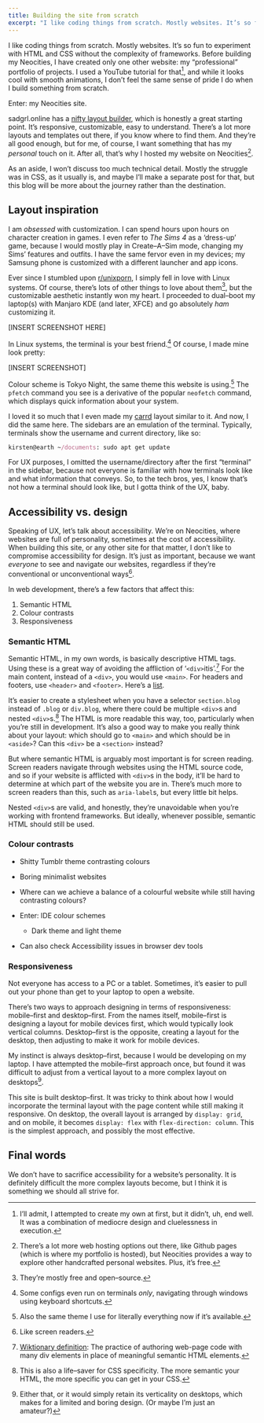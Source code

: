 ```yaml
---
title: Building the site from scratch
excerpt: "I like coding things from scratch. Mostly websites. It’s so fun to experiment with HTML and CSS without the complexity of frameworks…"
---
```


I like coding things from scratch. Mostly websites. It’s so fun to experiment with HTML and CSS without the complexity of frameworks. Before building my Neocities, I have created only one other website: my “professional” portfolio of projects. I used a YouTube tutorial for that[^1], and while it looks cool with smooth animations, I don’t feel the same sense of pride I do when I build something from scratch.

Enter: my Neocities site.

sadgrl.online has a [nifty layout builder](https://sadgrl.online/projects/layout-builder/), which is honestly a great starting point. It’s responsive, customizable, easy to understand. There’s a lot more layouts and templates out there, if you know where to find them. And they’re all good enough, but for me, of course, I want something that has my _personal_ touch on it. After all, that’s why I hosted my website on Neocities[^2].

As an aside, I won’t discuss too much technical detail. Mostly the struggle was in CSS, as it usually is, and maybe I’ll make a separate post for that, but this blog will be more about the journey rather than the destination.

## Layout inspiration

I am _obsessed_ with customization. I can spend hours upon hours on character creation in games. I even refer to _The Sims 4_ as a ‘dress-up’ game, because I would mostly play in Create–A–Sim mode, changing my Sims’ features and outfits. I have the same fervor even in my devices; my Samsung phone is customized with a different launcher and app icons.

Ever since I stumbled upon [r/unixporn](https://www.reddit.com/r/unixporn/), I simply fell in love with Linux systems. Of course, there’s lots of other things to love about them[^3], but the customizable aesthetic instantly won my heart. I proceeded to dual–boot my laptop(s) with Manjaro KDE (and later, XFCE) and go absolutely _ham_ customizing it.

[INSERT SCREENSHOT HERE]

In Linux systems, the terminal is your best friend.[^4] Of course, I made mine look pretty:

[INSERT SCREENSHOT]

Colour scheme is Tokyo Night, the same theme this website is using.[^5] The `pfetch` command you see is a derivative of the popular `neofetch` command, which displays quick information about your system.

I loved it so much that I even made my [carrd](https://cryoculus.carrd.co/) layout similar to it. And now, I did the same here. The sidebars are an emulation of the terminal. Typically, terminals show the username and current directory, like so:

```nix
kirsten@earth ~/documents: sudo apt get update
```

For UX purposes, I omitted the username/directory after the first “terminal” in the sidebar, because not everyone is familiar with how terminals look like and what information that conveys. So, to the tech bros, yes, I know that’s not how a terminal should look like, but I gotta think of the UX, baby.

## Accessibility vs. design

Speaking of UX, let’s talk about accessibility. We’re on Neocities, where websites are full of personality, sometimes at the cost of accessibility. When building this site, or any other site for that matter, I don’t like to compromise accessibility for design. It’s just as important, because we want _everyone_ to see and navigate our websites, regardless if they’re conventional or unconventional ways[^6].

In web development, there’s a few factors that affect this:

1. Semantic HTML
2. Colour contrasts
3. Responsiveness

### Semantic HTML

Semantic HTML, in my own words, is basically descriptive HTML tags. Using these is a great way of avoiding the affliction of ‘`<div>`itis’.[^7] For the main content, instead of a `<div>`, you would use `<main>`. For headers and footers, use `<header>` and `<footer>`. Here’s a [list](https://developer.mozilla.org/en-US/docs/Glossary/Semantics#semantic_elements).

It’s easier to create a stylesheet when you have a selector `section.blog` instead of `.blog` or `div.blog`, where there could be multiple `<div>`s and nested `<div>`s.[^8] The HTML is more readable this way, too, particularly when you’re still in development. It’s also a good way to make you really think about your layout: which should go to `<main>` and which should be in `<aside>`? Can this `<div>` be a `<section>` instead?

But where semantic HTML is arguably most important is for screen reading. Screen readers navigate through websites using the HTML source code, and so if your website is afflicted with `<div>`s in the body, it’ll be hard to determine at which part of the website you are in. There’s much more to screen readers than this, such as `aria-label`s, but every little bit helps.

Nested `<div>`s are valid, and honestly, they’re unavoidable when you’re working with frontend frameworks. But ideally, whenever possible, semantic HTML should still be used.

### Colour contrasts

- Shitty Tumblr theme contrasting colours
- Boring minimalist websites
- Where can we achieve a balance of a colourful website while still having contrasting colours?
- Enter: IDE colour schemes
  - Dark theme and light theme

- Can also check Accessibility issues in browser dev tools

### Responsiveness

Not everyone has access to a PC or a tablet. Sometimes, it’s easier to pull out your phone than get to your laptop to open a website.

There’s two ways to approach designing in terms of responsiveness: mobile–first and desktop–first. From the names itself, mobile–first is designing a layout for mobile devices first, which would typically look vertical columns. Desktop–first is the opposite, creating a layout for the desktop, then adjusting to make it work for mobile devices.

My instinct is always desktop–first, because I would be developing on my laptop. I have attempted the mobile–first approach once, but found it was difficult to adjust from a vertical layout to a more complex layout on desktops[^9].

This site is built desktop–first. It was tricky to think about how I would incorporate the terminal layout with the page content while still making it responsive. On desktop, the overall layout is arranged by `display: grid`, and on mobile, it becomes `display: flex` with `flex-direction: column`. This is the simplest approach, and possibly the most effective.

## Final words

We don’t have to sacrifice accessibility for a website’s personality. It is definitely difficult the more complex layouts become, but I think it is something we should all strive for.

[^1]: I’ll admit, I attempted to create my own at first, but it didn’t, uh, end well. It was a combination of mediocre design and cluelessness in execution.
[^2]: There’s a lot more web hosting options out there, like Github pages (which is where my portfolio is hosted), but Neocities provides a way to explore other handcrafted personal websites. Plus, it’s free.
[^3]: They’re mostly free and open–source.
[^4]: Some configs even run on terminals _only_, navigating through windows using keyboard shortcuts.
[^5]: Also the same theme I use for literally everything now if it’s available.
[^6]: Like screen readers.
[^7]: [Wiktionary definition](https://en.wiktionary.org/wiki/divitis): The practice of authoring web-page code with many div elements in place of meaningful semantic HTML elements.
[^8]: This is also a life–saver for CSS specificity. The more semantic your HTML, the more specific you can get in your CSS.
[^9]: Either that, or it would simply retain its verticality on desktops, which makes for a limited and boring design. (Or maybe I’m just an amateur?)
